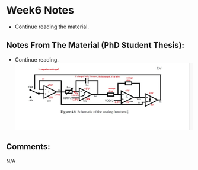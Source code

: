 # Week6 Notes

- Continue reading the material.
## Notes From The Material (PhD Student Thesis):

- Continue reading.
![alt text](https://github.com/lnis-uofu/ChemAirU/blob/main/week6/1.jpg)<br>
## Comments:

N/A


